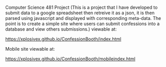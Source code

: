 Computer Science 481 Project
(This is a project that I have developed to submit data to a google spreadsheet
then retreive it as a json, it is then parsed using javascript and displayed with 
corresponding meta-data. The point is to create a simple site where users can submit confessions
into a database and view others submissions.)
viewable at:

https://xplosivex.github.io/ConfessionBooth/index.html

Mobile site viewable at:

https://xplosivex.github.io/ConfessionBooth/mobileindex.html
